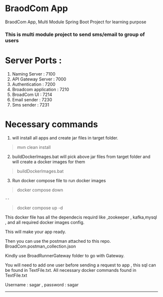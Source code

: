 # BraodCom App
BraodCom App, Multi Module Spring Boot Project for learning purpose

<h3> This is multi module project to send sms/email to group of users </h3>

# Server Ports : 

1. Naming Server        : 7100
2. API Gateway Server   : 7000  
3. Authentication       : 7200
4. Broadcom application : 7210
5. BroadCom UI          : 7214
6. Email sender         : 7230
7. Sms sender           : 7231



# Necessary commands 

1.  will install all apps and create jar files in target folder.
  > mvn clean install

2. buildDockerImages.bat will pick above jar files from target folder and will create a docker images for them
  > buildDockerImages.bat

3. Run docker compose file to run docker images
  > docker compose down
 
	--
 
  > docker compose up -d
  
This docker file has all the dependecis requird like ,zookeeper , kafka,mysql , and all required docker images config.


This will make your app ready.

Then you can use the postman attached to this repo.
BroadCom.postman_collection.json

Kindly use BroadRunnerGateway folder to go with Gateway.

You will need to add one user before sending a request to app , this sql can be found in TextFile.txt.
All necessary docker commands found in TextFile.txt


Username : sagar , password : sagar

-------
